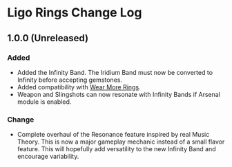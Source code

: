 ﻿# Ligo Rings Change Log

## 1.0.0 (Unreleased)

### Added

* Added the Infinity Band. The Iridium Band must now be converted to Infinity before accepting gemstones.
* Added compatibility with [Wear More Rings](https://www.nexusmods.com/stardewvalley/mods/3214).
* Weapon and Slingshots can now resonate with Infinity Bands if Arsenal module is enabled.

### Change

* Complete overhaul of the Resonance feature inspired by real Music Theory. This is now a major gameplay mechanic instead of a small flavor feature. This will hopefully add versatility to the new Infinity Band and encourage variability.